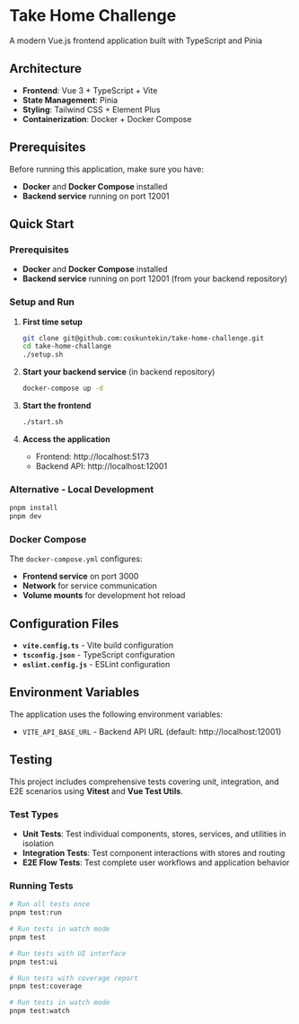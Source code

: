 # Take Home Challenge

A modern Vue.js frontend application built with TypeScript and Pinia

## Architecture

- **Frontend**: Vue 3 + TypeScript + Vite
- **State Management**: Pinia
- **Styling**: Tailwind CSS + Element Plus
- **Containerization**: Docker + Docker Compose

## Prerequisites

Before running this application, make sure you have:

- **Docker** and **Docker Compose** installed
- **Backend service** running on port 12001

## Quick Start

### Prerequisites
- **Docker** and **Docker Compose** installed
- **Backend service** running on port 12001 (from your backend repository)

### Setup and Run

1. **First time setup**
   ```bash
   git clone git@github.com:coskuntekin/take-home-challenge.git
   cd take-home-challange
   ./setup.sh
   ```

2. **Start your backend service** (in backend repository)
   ```bash
   docker-compose up -d
   ```

3. **Start the frontend**
   ```bash
   ./start.sh
   ```

4. **Access the application**
   - Frontend: http://localhost:5173
   - Backend API: http://localhost:12001

### Alternative - Local Development
```bash
pnpm install
pnpm dev
```

### Docker Compose
The `docker-compose.yml` configures:

- **Frontend service** on port 3000
- **Network** for service communication
- **Volume mounts** for development hot reload

## Configuration Files

- **`vite.config.ts`** - Vite build configuration
- **`tsconfig.json`** - TypeScript configuration
- **`eslint.config.js`** - ESLint configuration

## Environment Variables

The application uses the following environment variables:

- `VITE_API_BASE_URL` - Backend API URL (default: http://localhost:12001)

## Testing

This project includes comprehensive tests covering unit, integration, and E2E scenarios using **Vitest** and **Vue Test Utils**.

### Test Types

- **Unit Tests**: Test individual components, stores, services, and utilities in isolation
- **Integration Tests**: Test component interactions with stores and routing
- **E2E Flow Tests**: Test complete user workflows and application behavior

### Running Tests

```bash
# Run all tests once
pnpm test:run

# Run tests in watch mode
pnpm test

# Run tests with UI interface
pnpm test:ui

# Run tests with coverage report
pnpm test:coverage

# Run tests in watch mode
pnpm test:watch
```
